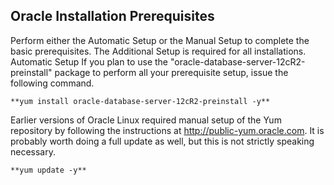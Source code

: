 ## Oracle Installation Prerequisites
Perform either the Automatic Setup or the Manual Setup to complete the basic prerequisites. The Additional Setup is required for all installations.
Automatic Setup
If you plan to use the "oracle-database-server-12cR2-preinstall" package to perform all your prerequisite setup, issue the following command.
```
**yum install oracle-database-server-12cR2-preinstall -y**
```

Earlier versions of Oracle Linux required manual setup of the Yum repository by following the instructions at http://public-yum.oracle.com.
It is probably worth doing a full update as well, but this is not strictly speaking necessary.
```
**yum update -y**
```
